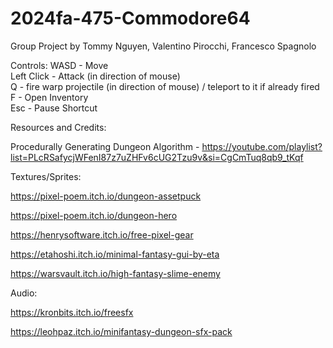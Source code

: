# 2024fa-475-Commodore64

Group Project by Tommy Nguyen, Valentino Pirocchi, Francesco Spagnolo

Controls:
WASD - Move\
Left Click - Attack (in direction of mouse)\
Q - fire warp projectile (in direction of mouse) / teleport to it if already fired\
F - Open Inventory\
Esc - Pause Shortcut


Resources and Credits:

Procedurally Generating Dungeon Algorithm - <https://youtube.com/playlist?list=PLcRSafycjWFenI87z7uZHFv6cUG2Tzu9v&si=CgCmTuq8qb9_tKqf>

Textures/Sprites:

<https://pixel-poem.itch.io/dungeon-assetpuck>

<https://pixel-poem.itch.io/dungeon-hero>

<https://henrysoftware.itch.io/free-pixel-gear>

<https://etahoshi.itch.io/minimal-fantasy-gui-by-eta>

https://warsvault.itch.io/high-fantasy-slime-enemy

Audio:

<https://kronbits.itch.io/freesfx>

<https://leohpaz.itch.io/minifantasy-dungeon-sfx-pack>
